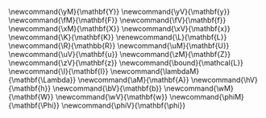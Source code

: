 \newcommand{\yM}{\mathbf{Y}}
\newcommand{\yV}{\mathbf{y}}
\newcommand{\fM}{\mathbf{F}}
\newcommand{\fV}{\mathbf{f}}
\newcommand{\xM}{\mathbf{X}}
\newcommand{\xV}{\mathbf{x}}
\newcommand{\K}{\mathbf{K}}
\renewcommand{\L}{\mathbf{L}}
\newcommand{\R}{\mathbb{R}}
\newcommand{\uM}{\mathbf{U}}
\newcommand{\uV}{\mathbf{u}}
\newcommand{\zM}{\mathbf{Z}}
\newcommand{\zV}{\mathbf{z}}
\newcommand{\bound}{\mathcal{L}}
\newcommand{\I}{\mathbf{I}}
\newcommand{\lambdaM}{\mathbf{\Lambda}}
\newcommand{\aM}{\mathbf{A}}
\newcommand{\hV}{\mathbf{h}}
\newcommand{\bV}{\mathbf{b}}
\newcommand{\wM}{\mathbf{W}}
\newcommand{\wV}{\mathbf{w}}
\newcommand{\phiM}{\mathbf{\Phi}}
\newcommand{\phiV}{\mathbf{\phi}}
